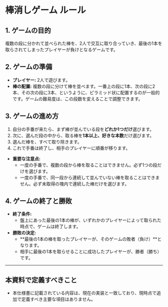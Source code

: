 # 棒消しゲーム ルール

## 1. ゲームの目的
複数の段に分かれて並べられた棒を、2人で交互に取り合っていき、最後の1本を取らされてしまったプレイヤーが負けとなるゲームです。

## 2. ゲームの準備
- **プレイヤー:** 2人で遊びます。
- **棒の配置:** 複数の段に分けて棒を並べます。一番上の段に1本、次の段に2本、その次の段に3本、というように、ピラミッド状に配置するのが一般的です。ゲームの難易度は、この段数を変えることで調整できます。

## 3. ゲームの進め方
1.  自分の手番が来たら、まず棒が並んでいる段を**どれか1つだけ**選びます。
2.  次に、選んだ段の中から、取る棒を**1本以上、好きな本数**だけ選びます。
3.  選んだ棒を、すべて取り除きます。
4.  これで手番は終了し、相手のプレイヤーに順番が移ります。

- **重要な注意点:**
  - 一度の手番で、複数の段から棒を取ることはできません。必ず1つの段だけを選びます。
  - 一度の手番で、同一段から連続して並んでいない棒を取ることはできません。必ず未取得の塊内で連続した棒だけを選びます。

## 4. ゲームの終了と勝敗
- **終了条件:**
  - 盤上にあった最後の1本の棒が、いずれかのプレイヤーによって取られた時点で、ゲームは終了します。
- **勝敗の決定:**
  - **最後の1本の棒を取ったプレイヤーが、そのゲームの敗者（負け）**となります。
  - 相手に最後の1本を取らせることに成功したプレイヤーが、勝者（勝ち）です。

---
## 本資料で定義すべきこと
- 本仕様書に記載されている内容は、現在の実装と一致しており、現時点で追加で定義すべき主要な項目はありません。
